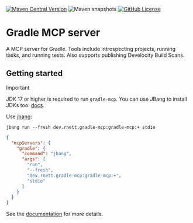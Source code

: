 [![Maven Central Version](https://img.shields.io/maven-central/v/dev.rnett.gradle-mcp/gradle-mcp?style=for-the-badge)](https://central.sonatype.com/artifact/dev.rnett.gradle-mcp/gradle-mcp)
![Maven snapshots](https://img.shields.io/maven-metadata/v?metadataUrl=https%3A%2F%2Fcentral.sonatype.com%2Frepository%2Fmaven-snapshots%2Fdev%2Frnett%2Fgradle-mcp%2Fgradle-mcp%2Fmaven-metadata.xml&strategy=latestProperty&style=for-the-badge&label=SNAPSHOT&color=yellow)
[![GitHub License](https://img.shields.io/github/license/rnett/gradle-mcp?style=for-the-badge)](./LICENSE)

# Gradle MCP server

A MCP server for Gradle.
Tools include introspecting projects, running tasks, and running tests.
Also supports publishing Develocity Build Scans.

## Getting started

> [!IMPORTANT]
> JDK 17 or higher is required to run `gradle-mcp`.
> You can use JBang to install JDKs too: [docs](https://www.jbang.dev/documentation/jbang/latest/javaversions.html).

Use [jbang](https://www.jbang.dev/documentation/jbang/latest/installation.html):

```shell
jbang run --fresh dev.rnett.gradle-mcp:gradle-mcp:+ stdio
```


```json
{
  "mcpServers": {
    "gradle": {
      "command": "jbang",
      "args": [
        "run",
        "--fresh",
        "dev.rnett.gradle-mcp:gradle-mcp:+",
        "stdio"
      ]
    }
  }
}
```

See the [documentation](gradle-mcp.rnett.dev) for more details.